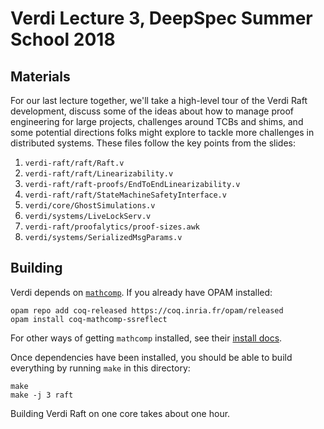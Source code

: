 # Verdi Lecture 3, DeepSpec Summer School 2018


## Materials

For our last lecture together, we'll take a high-level tour of
the Verdi Raft development, discuss some of the ideas about how
to manage proof engineering for large projects, challenges around
TCBs and shims, and some potential directions folks might
explore to tackle more challenges in distributed systems.  These
files follow the key points from the slides:

1. `verdi-raft/raft/Raft.v`
2. `verdi-raft/raft/Linearizability.v`
3. `verdi-raft/raft-proofs/EndToEndLinearizability.v`
4. `verdi-raft/raft/StateMachineSafetyInterface.v`
5. `verdi/core/GhostSimulations.v`
6. `verdi/systems/LiveLockServ.v`
7. `verdi-raft/proofalytics/proof-sizes.awk`
8. `verdi/systems/SerializedMsgParams.v`


## Building

Verdi depends on [`mathcomp`](https://github.com/math-comp/math-comp). 
If you already have OPAM installed:

```
opam repo add coq-released https://coq.inria.fr/opam/released
opam install coq-mathcomp-ssreflect
```

For other ways of getting `mathcomp` installed, see their [install
docs](https://github.com/math-comp/math-comp/blob/master/INSTALL.md).

Once dependencies have been installed, you should be able to build
everything by running `make` in this directory:

```
make
make -j 3 raft
```

Building Verdi Raft on one core takes about one hour.

